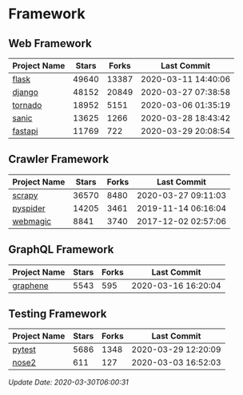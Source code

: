 # Framework

## Web Framework

| Project Name | Stars | Forks | Last Commit |
| ------------ | ----- | ----- | ----------- |
| [flask](https://github.com/pallets/flask) | 49640 | 13387 | 2020-03-11 14:40:06 |
| [django](https://github.com/django/django) | 48152 | 20849 | 2020-03-27 07:38:58 |
| [tornado](https://github.com/tornadoweb/tornado) | 18952 | 5151 | 2020-03-06 01:35:19 |
| [sanic](https://github.com/huge-success/sanic) | 13625 | 1266 | 2020-03-28 18:43:42 |
| [fastapi](https://github.com/tiangolo/fastapi) | 11769 | 722 | 2020-03-29 20:08:54 |

## Crawler Framework

| Project Name | Stars | Forks | Last Commit |
| ------------ | ----- | ----- | ----------- |
| [scrapy](https://github.com/scrapy/scrapy) | 36570 | 8480 | 2020-03-27 09:11:03 |
| [pyspider](https://github.com/binux/pyspider) | 14205 | 3461 | 2019-11-14 06:16:04 |
| [webmagic](https://github.com/code4craft/webmagic) | 8841 | 3740 | 2017-12-02 02:57:06 |

## GraphQL Framework

| Project Name | Stars | Forks | Last Commit |
| ------------ | ----- | ----- | ----------- |
| [graphene](https://github.com/graphql-python/graphene) | 5543 | 595 | 2020-03-16 16:20:04 |

## Testing Framework

| Project Name | Stars | Forks | Last Commit |
| ------------ | ----- | ----- | ----------- |
| [pytest](https://github.com/pytest-dev/pytest) | 5686 | 1348 | 2020-03-29 12:20:09 |
| [nose2](https://github.com/nose-devs/nose2) | 611 | 127 | 2020-03-03 16:52:03 |

*Update Date: 2020-03-30T06:00:31*